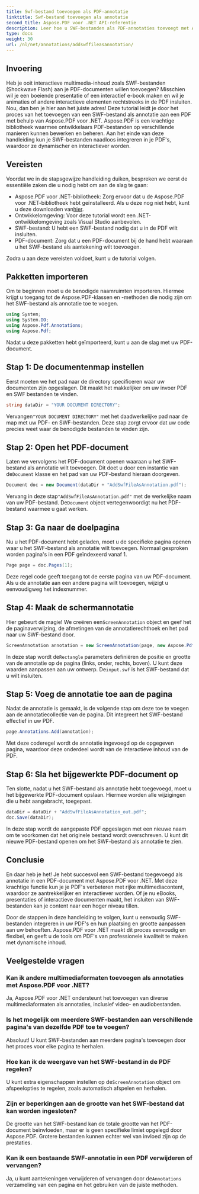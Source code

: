 ```yaml
---
title: Swf-bestand toevoegen als PDF-annotatie
linktitle: Swf-bestand toevoegen als annotatie
second_title: Aspose.PDF voor .NET API-referentie
description: Leer hoe u SWF-bestanden als PDF-annotaties toevoegt met Aspose.PDF voor .NET. Verbeter uw PDF's met interactieve multimediacontent via deze gedetailleerde tutorial.
type: docs
weight: 30
url: /nl/net/annotations/addswffileasannotation/
---
```

## Invoering

Heb je ooit interactieve multimedia-inhoud zoals SWF-bestanden (Shockwave Flash) aan je PDF-documenten willen toevoegen? Misschien wil je een boeiende presentatie of een interactief e-book maken en wil je animaties of andere interactieve elementen rechtstreeks in de PDF insluiten. Nou, dan ben je hier aan het juiste adres! Deze tutorial leidt je door het proces van het toevoegen van een SWF-bestand als annotatie aan een PDF met behulp van Aspose.PDF voor .NET. Aspose.PDF is een krachtige bibliotheek waarmee ontwikkelaars PDF-bestanden op verschillende manieren kunnen bewerken en beheren. Aan het einde van deze handleiding kun je SWF-bestanden naadloos integreren in je PDF's, waardoor ze dynamischer en interactiever worden.

## Vereisten

Voordat we in de stapsgewijze handleiding duiken, bespreken we eerst de essentiële zaken die u nodig hebt om aan de slag te gaan:

- Aspose.PDF voor .NET-bibliotheek: Zorg ervoor dat u de Aspose.PDF voor .NET-bibliotheek hebt geïnstalleerd. Als u deze nog niet hebt, kunt u deze downloaden van[hier](https://releases.aspose.com/pdf/net/).
- Ontwikkelomgeving: Voor deze tutorial wordt een .NET-ontwikkelomgeving zoals Visual Studio aanbevolen.
- SWF-bestand: U hebt een SWF-bestand nodig dat u in de PDF wilt insluiten.
- PDF-document: Zorg dat u een PDF-document bij de hand hebt waaraan u het SWF-bestand als aantekening wilt toevoegen.

Zodra u aan deze vereisten voldoet, kunt u de tutorial volgen.

## Pakketten importeren

Om te beginnen moet u de benodigde naamruimten importeren. Hiermee krijgt u toegang tot de Aspose.PDF-klassen en -methoden die nodig zijn om het SWF-bestand als annotatie toe te voegen.

```csharp
using System;
using System.IO;
using Aspose.Pdf.Annotations;
using Aspose.Pdf;
```

Nadat u deze pakketten hebt geïmporteerd, kunt u aan de slag met uw PDF-document.

## Stap 1: De documentenmap instellen

Eerst moeten we het pad naar de directory specificeren waar uw documenten zijn opgeslagen. Dit maakt het makkelijker om uw invoer PDF en SWF bestanden te vinden.

```csharp
string dataDir = "YOUR DOCUMENT DIRECTORY";
```

 Vervangen`"YOUR DOCUMENT DIRECTORY"` met het daadwerkelijke pad naar de map met uw PDF- en SWF-bestanden. Deze stap zorgt ervoor dat uw code precies weet waar de benodigde bestanden te vinden zijn.

## Stap 2: Open het PDF-document

 Laten we vervolgens het PDF-document openen waaraan u het SWF-bestand als annotatie wilt toevoegen. Dit doet u door een instantie van de`Document` klasse en het pad van uw PDF-bestand hieraan doorgeven.

```csharp
Document doc = new Document(dataDir + "AddSwfFileAsAnnotation.pdf");
```

 Vervang in deze stap`"AddSwfFileAsAnnotation.pdf"` met de werkelijke naam van uw PDF-bestand. De`Document` object vertegenwoordigt nu het PDF-bestand waarmee u gaat werken.

## Stap 3: Ga naar de doelpagina

Nu u het PDF-document hebt geladen, moet u de specifieke pagina openen waar u het SWF-bestand als annotatie wilt toevoegen. Normaal gesproken worden pagina's in een PDF geïndexeerd vanaf 1.

```csharp
Page page = doc.Pages[1];
```

Deze regel code geeft toegang tot de eerste pagina van uw PDF-document. Als u de annotatie aan een andere pagina wilt toevoegen, wijzigt u eenvoudigweg het indexnummer.

## Stap 4: Maak de schermannotatie

 Hier gebeurt de magie! We creëren een`ScreenAnnotation` object en geef het de paginaverwijzing, de afmetingen van de annotatierechthoek en het pad naar uw SWF-bestand door.

```csharp
ScreenAnnotation annotation = new ScreenAnnotation(page, new Aspose.Pdf.Rectangle(0, 400, 600, 700), dataDir + "input.swf");
```

 In deze stap wordt de`Rectangle` parameters definiëren de positie en grootte van de annotatie op de pagina (links, onder, rechts, boven). U kunt deze waarden aanpassen aan uw ontwerp. De`input.swf` is het SWF-bestand dat u wilt insluiten.

## Stap 5: Voeg de annotatie toe aan de pagina

Nadat de annotatie is gemaakt, is de volgende stap om deze toe te voegen aan de annotatiecollectie van de pagina. Dit integreert het SWF-bestand effectief in uw PDF.

```csharp
page.Annotations.Add(annotation);
```

Met deze coderegel wordt de annotatie ingevoegd op de opgegeven pagina, waardoor deze onderdeel wordt van de interactieve inhoud van de PDF.

## Stap 6: Sla het bijgewerkte PDF-document op

Ten slotte, nadat u het SWF-bestand als annotatie hebt toegevoegd, moet u het bijgewerkte PDF-document opslaan. Hiermee worden alle wijzigingen die u hebt aangebracht, toegepast.

```csharp
dataDir = dataDir + "AddSwfFileAsAnnotation_out.pdf";
doc.Save(dataDir);
```

In deze stap wordt de aangepaste PDF opgeslagen met een nieuwe naam om te voorkomen dat het originele bestand wordt overschreven. U kunt dit nieuwe PDF-bestand openen om het SWF-bestand als annotatie te zien.

## Conclusie

En daar heb je het! Je hebt succesvol een SWF-bestand toegevoegd als annotatie in een PDF-document met Aspose.PDF voor .NET. Met deze krachtige functie kun je je PDF's verbeteren met rijke multimediacontent, waardoor ze aantrekkelijker en interactiever worden. Of je nu eBooks, presentaties of interactieve documenten maakt, het insluiten van SWF-bestanden kan je content naar een hoger niveau tillen.

Door de stappen in deze handleiding te volgen, kunt u eenvoudig SWF-bestanden integreren in uw PDF's en hun plaatsing en grootte aanpassen aan uw behoeften. Aspose.PDF voor .NET maakt dit proces eenvoudig en flexibel, en geeft u de tools om PDF's van professionele kwaliteit te maken met dynamische inhoud.

## Veelgestelde vragen

### Kan ik andere multimediaformaten toevoegen als annotaties met Aspose.PDF voor .NET?
Ja, Aspose.PDF voor .NET ondersteunt het toevoegen van diverse multimediaformaten als annotaties, inclusief video- en audiobestanden.

### Is het mogelijk om meerdere SWF-bestanden aan verschillende pagina's van dezelfde PDF toe te voegen?
Absoluut! U kunt SWF-bestanden aan meerdere pagina's toevoegen door het proces voor elke pagina te herhalen.

### Hoe kan ik de weergave van het SWF-bestand in de PDF regelen?
 U kunt extra eigenschappen instellen op de`ScreenAnnotation` object om afspeelopties te regelen, zoals automatisch afspelen en herhalen.

### Zijn er beperkingen aan de grootte van het SWF-bestand dat kan worden ingesloten?
De grootte van het SWF-bestand kan de totale grootte van het PDF-document beïnvloeden, maar er is geen specifieke limiet opgelegd door Aspose.PDF. Grotere bestanden kunnen echter wel van invloed zijn op de prestaties.

### Kan ik een bestaande SWF-annotatie in een PDF verwijderen of vervangen?
 Ja, u kunt aantekeningen verwijderen of vervangen door de`Annotations` verzameling van een pagina en het gebruiken van de juiste methoden.